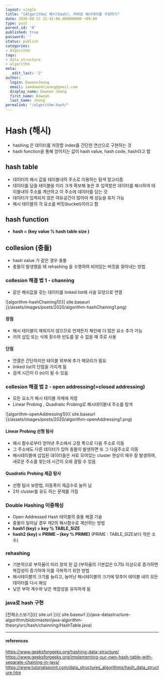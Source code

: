 ```yaml
---
layout: single
title: "[Algorithm] 해시(hash), 자바로 해시테이블 구현하기"
date: 2020-08-13 21:42:00.000000000 +09:00
type: post
parent_id: '0'
published: true
password: ''
status: publish
categories:
- Algorithm
tags:
- data structure
- algorithm
meta:
  _edit_last: '2'
author:
  login: DawoonJeong
  email: iamdawoonjeong@gmail.com
  display_name: Dawoon Jeong
  first_name: Dawoon
  last_name: Jeong
permalink: "/algorithm-hash/"
---
```

# Hash (해시)
- hashing 은 데이터를 저장할 index를 간단한 연산으로 구현하는 것
- hash function을 통해 얻어지는 값이 hash value, hash code, hash라고 함

## hash table
- 데이터의 해시 값을 테이블내의 주소로 이용하는 탐색 알고리즘
- 데이터를 담을 테이블을 미리 크게 확보해 놓은 후 입력받은 데이터를 해시하여 테이블내의 주소를 계산하고 이 주소에 데이터를 담는 것
- 데이터가 입력되지 않은 여유공간이 많아야 제 성능을 유지 가능
- 해시 테이블의 각 요소를 버킷(bucket)이라고 함


## hash function
- **hash = (key value % hash table size )**


## collesion (충돌)
- hash value 가 같은 경우 충돌
- 충돌이 발생했을 때 rehashing 을 수행하여 비어있는 버킷을 찾아내는 방법

### collesion 해결 법 1 - channing
- 같은 해쉬값을 갖는 데이터를 linked list에 사슬 모양으로 연결


![algorithm-hashChaining1]({{ site.baseurl }}/assets/images/posts/2020/algorithm-hashChaining1.png)


#### 장점
- 해시 테이블이 채워지지 않으므로 언제든지 체인에 더 많은 요소 추가 가능
- 키의 삽입 또는 삭제 횟수와 빈도를 알 수 없을 때 주로 사용

#### 단점
- 연결은 간단하지만 테이블 외부에 추가 메모리가 필요
- linked list의 단점을 가지게 됨
- 검색 시간이 O (n)이 될 수 있음

### collesion 해결 법 2 - open addressing(=closed addressing)
-  모든 요소가 해시 테이블 자체에 저장
-  Linear Probing , Quadratic Probing로 해시테이블내 주소를 탐색


![algorithm-openAddressing1]({{ site.baseurl }}/assets/images/posts/2020/algorithm-openAddressing1.png)


#### Linear Probing 선형 탐사
- 해시 함수로부터 얻어낸 주소에서 고정 폭으로 다음 주소로 이동
- 그 주소에도 다른 데이터가 있어 충돌이 발생하면 또 그 다음주소로 이동
- 해시테이블에 삽입된 데이터들은 서로 모여있는 cluster 현상이 매우 잘 발생하여, 새로운 주소를 찾는데 시간이 오래 걸릴 수 있음  


#### Quadratic Probing 제곱 탐사
- 선형 탐사 보완법, 이동폭이 제곱수로 늘어 남
- 2차 cluster를 유도 하는 문제를 가짐


### Double Hashing 이중해싱
- Open Addressed Hash 테이블의 충돌 해결 기술
- 충돌이 일어날 경우 제2의 해시함수로 계산하는 방법
- **hash1 (key) = key % TABLE_SIZE**
- **hash2 (key) = PRIME – (key % PRIME)**  (PRIME : TABLE_SIZE보다 작은 소수)


### rehashing
- 기본적으로 부하율이 미리 정의 된 값 (부하율의 기본값은 0.75) 이상으로 증가하면 복잡성이 증가하여 이를 극복하기 위한 방법
- 해시테이블의 크기를 늘리고, 늘어난 해시테이블의 크기에 맞추어 테이블 내의 모든 데이터를 다시 해싱
- 낮은 부하 계수와 낮은 복잡성을 유지하게 됨


### java로 hash 구현

[전체소스보기]({{ site.url }}{{ site.baseurl }}/java-datastructure-algorithm/blob/master/java-algorithm-theory/src/hash/chainning/HashTable.java)

---
#### references
<https://www.geeksforgeeks.org/hashing-data-structure/>  
<https://www.geeksforgeeks.org/implementing-our-own-hash-table-with-separate-chaining-in-java/>  
<https://www.tutorialspoint.com/data_structures_algorithms/hash_data_structure.htm>  
